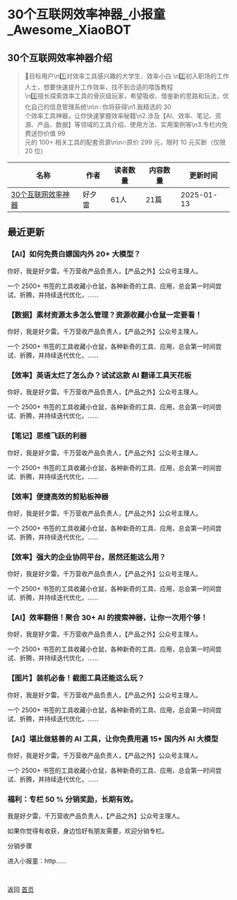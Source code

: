 # 30个互联网效率神器_小报童_Awesome_XiaoBOT

## 30个互联网效率神器介绍
> 🚀目标用户\n1️⃣对效率工具感兴趣的大学生、效率小白 \n2️⃣初入职场的工作人士，想要快速提升工作效率，找不到合适的喂饭教程  
\n3️⃣擅长探索效率工具的骨灰级玩家，希望吸收、借鉴新的思路和玩法，优化自己的信息管理系统\n\n💡你将获得\n1.我精选的 30  
个效率工具神器，让你快速掌握效率秘籍\n2.涉及【AI、效率、笔记、资源、产品、数据】等领域的工具介绍、使用方法、实用案例等\n3.专栏内免费送你价值 99  
元的 100+ 相关工具的配套资源\n\n🔥原价 299 元，限时 10 元买断（仅限 20 位）  
  


|名称|作者|读者数量|内容数量|更新时间|
|---|---|---|---|---|
|[30个互联网效率神器](https://xiaobot.net/p/pmtools1?refer=0b133df9-27dc-423b-8101-639049001c13)|好夕雷|61人|21篇|2025-01-13|

## 最近更新
### 【AI】如何免费白嫖国内外 20+ 大模型？

你好，我是好夕雷。千万营收产品负责人，【产品之外】公众号主理人。

一个 2500+ 书签的工具收藏小仓鼠，各种新奇的工具、应用，总会第一时间尝试、折腾，并持续迭代优化，......

### 【数据】素材资源太多怎么管理？资源收藏小仓鼠一定要看！

你好，我是好夕雷。千万营收产品负责人，【产品之外】公众号主理人。

一个 2500+ 书签的工具收藏小仓鼠，各种新奇的工具、应用，总会第一时间尝试、折腾，并持续迭代优化，......

### 【效率】英语太烂了怎么办？试试这款 AI 翻译工具天花板

你好，我是好夕雷。千万营收产品负责人，【产品之外】公众号主理人。

一个 2500+ 书签的工具收藏小仓鼠，各种新奇的工具、应用，总会第一时间尝试、折腾，并持续迭代优化，......

### 【笔记】思维飞跃的利器

你好，我是好夕雷。千万营收产品负责人，【产品之外】公众号主理人。

一个 2500+ 书签的工具收藏小仓鼠，各种新奇的工具、应用，总会第一时间尝试、折腾，并持续迭代优化，......

### 【效率】便捷高效的剪贴板神器

你好，我是好夕雷。千万营收产品负责人，【产品之外】公众号主理人。

一个 2500+ 书签的工具收藏小仓鼠，各种新奇的工具、应用，总会第一时间尝试、折腾，并持续迭代优化，......

### 【效率】强大的企业协同平台，居然还能这么用？

你好，我是好夕雷。千万营收产品负责人，【产品之外】公众号主理人。

一个 2500+ 书签的工具收藏小仓鼠，各种新奇的工具、应用，总会第一时间尝试、折腾，并持续迭代优化，......

### 【AI】效率翻倍！聚合 30+ AI 的搜索神器，让你一次用个够！

你好，我是好夕雷。千万营收产品负责人，【产品之外】公众号主理人。

一个 2500+ 书签的工具收藏小仓鼠，各种新奇的工具、应用，总会第一时间尝试、折腾，并持续迭代优化，......

### 【图片】装机必备！截图工具还能这么玩？

你好，我是好夕雷。千万营收产品负责人，【产品之外】公众号主理人。

一个 2500+ 书签的工具收藏小仓鼠，各种新奇的工具、应用，总会第一时间尝试、折腾，并持续迭代优化，......

### 【AI】堪比做慈善的 AI 工具，让你免费用遍 15+ 国内外 AI 大模型

你好，我是好夕雷。千万营收产品负责人，【产品之外】公众号主理人。

一个 2500+ 书签的工具收藏小仓鼠，各种新奇的工具、应用，总会第一时间尝试、折腾，并持续迭代优化，......

### 福利：专栏 50 % 分销奖励，长期有效。

我是好夕雷，千万营收产品负责人，【产品之外】公众号主理人。

如果你觉得有收获，身边恰好有朋友需要，欢迎分销专栏。

分销步骤

进入小报童：http......


<a href="https://github.com/Reno9527/awesome-xiaobot" style="color: white; text-decoration: none;">awesome-xiaobot</a>

返回 [首页](../README.md)
